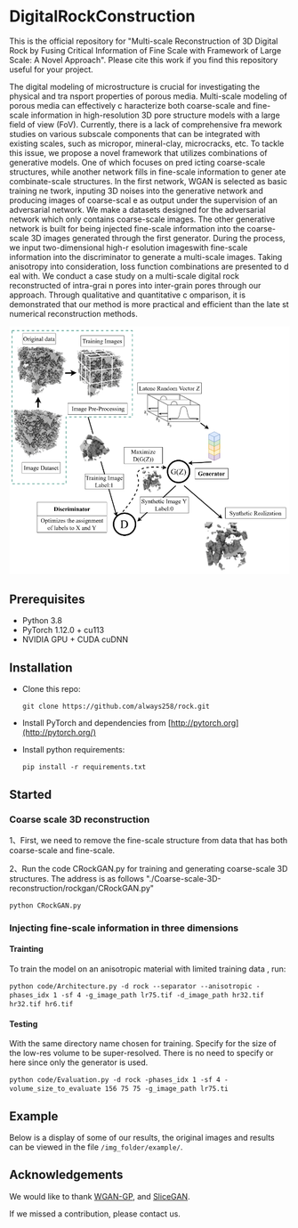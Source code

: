 # DigitalRockConstruction

This is the official repository for "Multi-scale Reconstruction of 3D Digital Rock by Fusing Critical Information of Fine Scale with Framework of Large Scale: A Novel Approach". Please cite this work if you find this repository useful for your project.

The digital modeling of microstructure is crucial for investigating the physical and tra nsport properties of porous media. Multi-scale modeling of porous media can effectively c haracterize both coarse-scale and fine-scale information in high-resolution 3D pore structure
models with a large field of view (FoV). Currently, there is a lack of comprehensive fra mework studies on various subscale components that can be integrated with existing scales, such as micropor, mineral-clay, microcracks, etc. To tackle this issue, we propose a novel
framework that utilizes combinations of generative models. One of which focuses on pred icting coarse-scale structures, while another network fills in fine-scale information to gener ate combinate-scale structures. In the first network, WGAN is selected as basic training ne twork, inputing 3D noises into the generative network and producing images of coarse-scal e as output under the supervision of an adversarial network. We make a datasets designed
for the adversarial network which only contains coarse-scale images. The other generative network is built for being injected fine-scale information into the coarse-scale 3D images generated through the first generator. During the process, we input two-dimensional high-r
esolution imageswith fine-scale information into the discriminator to generate a multi-scale images. Taking anisotropy into consideration, loss function combinations are presented to d eal with. We conduct a case study on a multi-scale digital rock reconstructed of intra-grai n pores into inter-grain pores through our approach. Through qualitative and quantitative c omparison, it is demonstrated that our method is more practical and efficient than the late st numerical reconstruction methods.

![network](network.png)

## Prerequisites

- Python 3.8
- PyTorch 1.12.0 + cu113 
- NVIDIA GPU + CUDA cuDNN

## Installation

- Clone this repo:

  ```
  git clone https://github.com/always258/rock.git
  ```

- Install PyTorch and dependencies from [http://pytorch.org](http://pytorch.org/)

- Install python requirements:

  ```
  pip install -r requirements.txt
  ```

## Started



###   Coarse scale 3D reconstruction

1、First, we need to remove the fine-scale structure from data that has both coarse-scale and fine-scale.


2、Run the code CRockGAN.py for training and generating coarse-scale 3D structures. The address is as follows "./Coarse-scale-3D-reconstruction/rockgan/CRockGAN.py"

```
python CRockGAN.py 
```



### Injecting fine-scale information in three dimensions

#### Trainting

To train the model on an anisotropic material with limited training data , run:

```
python code/Architecture.py -d rock --separator --anisotropic -phases_idx 1 -sf 4 -g_image_path lr75.tif -d_image_path hr32.tif hr32.tif hr6.tif
```


#### Testing

With the same directory name chosen for training. Specify for the size of the low-res volume to be super-resolved. There is no need to specify or here since only the generator is used. 
```
python code/Evaluation.py -d rock -phases_idx 1 -sf 4 -volume_size_to_evaluate 156 75 75 -g_image_path lr75.ti
```


## Example
Below is a display of some of our results, the original images and results can be viewed in the file ``` /img_folder/example/ ```.


## Acknowledgements

We would like to thank [WGAN-GP](https://github.com/ChenKaiXuSan/WGAN-GP-PyTorch.git), and [SliceGAN](https://github.com/stke9/SliceGAN.git).

If we missed a contribution, please contact us.
